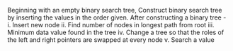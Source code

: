 Beginning with an empty binary search tree, Construct binary search tree by inserting 
the values in the order given. After constructing a binary tree -
i. Insert new node
ii. Find number of nodes in longest path from root
iii. Minimum data 
value found in the tree
iv. Change a tree so that the roles of the left and right pointers 
are swapped at every node
v. Search a value
